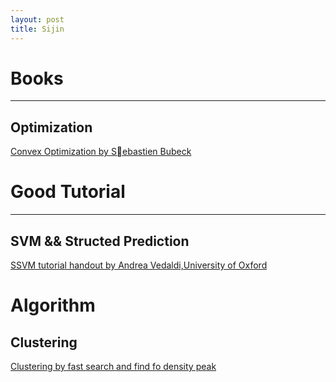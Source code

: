 ```yaml
---
layout: post
title: Sijin
---
```


# Books
---

## Optimization

[Convex Optimization by Sebastien Bubeck][1]


# Good Tutorial
---

## SVM && Structed Prediction

[SSVM tutorial handout by Andrea Vedaldi,University of Oxford][2]


# Algorithm
## Clustering
[Clustering by fast search and find fo density peak][3]


[1]: http://www.princeton.edu/~sbubeck/Bubeck14.pdf
[2]: http://www.robots.ox.ac.uk/~vedaldi/assets/svm-struct-matlab/tutorial/ssvm-tutorial-handout.pdf
[3]: https://gist.github.com/jdeng/d2c538e4cab6dd75bf34
